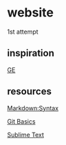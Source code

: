 # website
1st attempt

## inspiration

[GE](www.ge.com)

## resources

[Markdown:Syntax](https://daringfireball.net/projects/markdown/syntax)

[Git Basics](http://git-scm.com/book/en/v2/Getting-Started-Git-Basics)

[Sublime Text](https://www.sublimetext.com)

